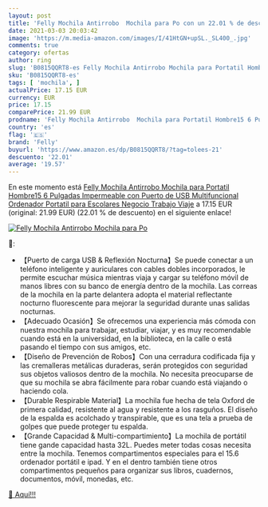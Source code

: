 ```yaml
---
layout: post
title: 'Felly Mochila Antirrobo  Mochila para Po con un 22.01 % de descuento'
date: 2021-03-03 20:03:42
image: 'https://m.media-amazon.com/images/I/41HtGN+upSL._SL400_.jpg'
comments: true
category: ofertas
author: ring
slug: 'B0815QQRT8-es Felly Mochila Antirrobo Mochila para Portatil Hombre15 6...'
sku: 'B0815QQRT8-es'
tags: [ 'mochila', ]
actualPrice: 17.15 EUR
currency: EUR
price: 17.15
comparePrice: 21.99 EUR
prodname: 'Felly Mochila Antirrobo  Mochila para Portatil Hombre15 6 Pulgadas Impermeable con Puerto de USB  Multifuncional Ordenador Portatil para Escolares Negocio Trabajo Viaje'
country: 'es'
flag: '🇪🇸'
brand: 'Felly'
buyurl: 'https://www.amazon.es/dp/B0815QQRT8/?tag=tolees-21'
descuento: '22.01'
average: '19.57'
---
```


En este momento está [Felly Mochila Antirrobo  Mochila para Portatil Hombre15 6 Pulgadas Impermeable con Puerto de USB  Multifuncional Ordenador Portatil para Escolares Negocio Trabajo Viaje](https://www.amazon.es/dp/B0815QQRT8/?tag=tolees-21) a 17.15 EUR (original: 21.99 EUR) (22.01 %  de descuento) en el siguiente enlace!

[![Felly Mochila Antirrobo  Mochila para Po](https://m.media-amazon.com/images/I/41HtGN+upSL._SL400_.jpg)](https://www.amazon.es/dp/B0815QQRT8/?tag=tolees-21)

🔎:

- 【Puerto de carga USB & Reflexión Nocturna】Se puede conectar a un teléfono inteligente y auriculares con cables dobles incorporados, le permite escuchar música mientras viaja y cargar su teléfono móvil de manos libres con su banco de energía dentro de la mochila. Las correas de la mochila en la parte delantera adopta el material reflectante nocturno fluorescente para mejorar la seguridad durante unas salidas nocturnas.
- 【Adecuado Ocasión】Se ofrecemos una experiencia más cómoda con nuestra mochila para trabajar, estudiar, viajar, y es muy recomendable cuando está en la universidad, en la biblioteca, en la calle o está pasando el tiempo con sus amigos, etc.
- 【Diseño de Prevención de Robos】Con una cerradura codificada fija y las cremalleras metálicas duraderas, serán protegidos con seguridad sus objetos valiosos dentro de la mochila. No necesita preocuparse de que su mochila se abra fácilmente para robar cuando está viajando o haciendo cola.
- 【Durable Respirable Material】La mochila fue hecha de tela Oxford de primera calidad, resistente al agua y resistente a los rasguños. El diseño de la espalda es acolchado y transpirable, que es una tela a prueba de golpes que puede proteger tu espalda.
- 【Grande Capacidad & Multi-compartimiento】La mochila de portátil tiene gande capacidad hasta 32L. Puedes meter todas cosas necesita entre la mochila. Tenemos compartimentos especiales para el 15.6 ordenador portátil e ipad. Y en el dentro también tiene otros compartimentos pequeños para organizar sus libros, cuadernos, documentos, móvil, monedas, etc.

[🛒 Aquí!!!](https://www.amazon.es/dp/B0815QQRT8/?tag=tolees-21)
